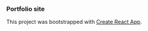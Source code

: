 ### Portfolio site

This project was bootstrapped with [Create React App](https://github.com/facebookincubator/create-react-app).
